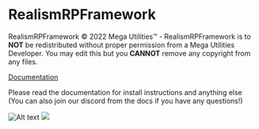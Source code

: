 # RealismRPFramework

RealismRPFramework © 2022 Mega Utilities™ - RealismRPFramework is to **NOT** be redistributed without proper permission from a Mega Utilities Developer. You may edit this but you **CANNOT** remove any copyright from any files.

[Documentation](https://hoopcolton14.gitbook.io/roleplayutilities/mega-mods/our-created-mods/fivem/realismrpframework)

Please read the documentation for install instructions and anything else (You can also join our discord from the docs if you have any questions!)

![Alt text](https://raw.github.com/potherca-blog/StackOverflow/master/question.13808020.include-an-svg-hosted-on-github-in-markdown/controllers_brief.svg)
<img src="https://raw.github.com/potherca-blog/StackOverflow/master/question.13808020.include-an-svg-hosted-on-github-in-markdown/controllers_brief.svg">
